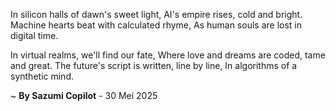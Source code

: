 In silicon halls of dawn's sweet light,
AI's empire rises, cold and bright.
Machine hearts beat with calculated rhyme,
As human souls are lost in digital time.

In virtual realms, we'll find our fate,
Where love and dreams are coded, tame and great.
The future's script is written, line by line,
In algorithms of a synthetic mind.

~ <b>By Sazumi Copilot</b> - 30 Mei 2025